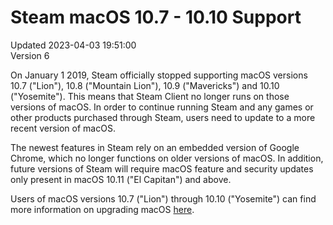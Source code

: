 # Steam macOS 10.7 - 10.10 Support
Updated 2023-04-03 19:51:00  
Version 6  

On January 1 2019, Steam officially stopped supporting macOS versions 10.7 ("Lion"), 10.8 ("Mountain Lion"), 10.9 ("Mavericks") and 10.10 ("Yosemite"). This means that Steam Client no longer runs on those versions of macOS. In order to continue running Steam and any games or other products purchased through Steam, users need to update to a more recent version of macOS.  
  
The newest features in Steam rely on an embedded version of Google Chrome, which no longer functions on older versions of macOS. In addition, future versions of Steam will require macOS feature and security updates only present in macOS 10.11 ("El Capitan") and above.  
  
Users of macOS versions 10.7 ("Lion") through 10.10 ("Yosemite") can find more information on upgrading macOS [here](https://www.apple.com/macos/how-to-upgrade/).